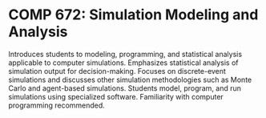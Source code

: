# COMP 672: Simulation Modeling and Analysis

Introduces students to modeling, programming, and statistical analysis applicable to computer simulations. Emphasizes statistical analysis of simulation output for decision-making. Focuses on discrete-event simulations and discusses other simulation methodologies such as Monte Carlo and agent-based simulations. Students model, program, and run simulations using specialized software. Familiarity with computer programming recommended.